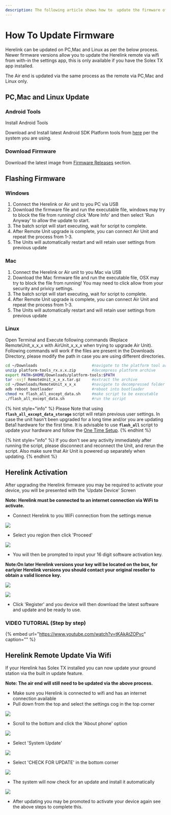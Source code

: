 ```yaml
---
description: The following article shows how to  update the firmware of Herelink Units
---
```


# How To Update Firmware

Herelink can be updated on PC,Mac and Linux as per the below process. Newer firmware versions allow you to update the Herelink remote via wifi from with-in the settings app, this is only available if you have the Solex TX app installed. 

The Air end is updated via the same process as the remote via PC,Mac and Linux only.  

## PC,Mac and Linux Update 

### Android Tools

Install Android Tools

Download and Install latest Android SDK Platform tools from [here](https://developer.android.com/studio/releases/platform-tools) per the system you are using.

### Download Firmware

Download the latest image from [Firmware Releases](firmware-releases.md) section.

## Flashing Firmware

### Windows

1. Connect the Herelink or Air unit to you PC via USB
2. Download the firmware file and run the executable file, windows may try to block the file from running!  click 'More Info' and then select 'Run Anyway' to allow the update to start. 
3. The batch script will start executing, wait for script to complete.
4. After Remote Unit upgrade is complete, you can connect Air Unit and repeat the process from 1-3.
5. The Units will automatically restart and will retain user settings from previous update

### Mac

1. Connect the Herelink or Air unit to you Mac via USB
2. Download the Mac firmware file and run the executable file, OSX may try to block the file from running! You may need to click allow  from your security and privicy settings. 
3. The batch script will start executing, wait for script to complete.
4. After Remote Unit upgrade is complete, you can connect Air Unit and repeat the process from 1-3.
5. The Units will automatically restart and will retain user settings from previous update


### Linux

Open Terminal and Execute following commands \(Replace RemoteUnit\_x\_x\_x with AirUnit\_x\_x\_x when trying to upgrade Air Unit\). Following commands will work if the files are present in the Downloads Directory, please modify the path in case you are using different directories.

```bash
cd ~/Downloads                        #navigate to the platform tool archive
unzip platform-tools_rx.x.x.zip       #decompress platform archive
export PATH=$HOME/Downloads/platform-tools:$PATH
tar -xvjf RemoteUnit_x_x_x.tar.gz     #extract the archive
cd ~/Downloads/RemoteUnit_x_x_x       #navigate to decompressed folder
adb reboot bootloader                 #reboot into bootloader
chmod +x flash_all_except_data.sh     #make script to be executable
./flash_all_except_data.sh            #run the script
```

{% hint style="info" %}
Please Note that using **`flash_all_except_data_storage`** script will retain previous user settings. In case the unit hasn't been upgraded for a long time and/or you are updating Beta1 hardware for the first time. It is advisable to use **`flash_all`** script to update your hardware and follow the [One Time Setup](one-time-setup.md).
{% endhint %}

{% hint style="info" %}
If you don't see any activity immediately after running the script, please disconnect and reconnect the Unit, and rerun the script. Also make sure that Air Unit is powered up separately when updating.
{% endhint %}



## Herelink Activation

After upgrading the Herelink firmware you may be required to activate your device, you will be presented with the 'Update Device' Screen

**Note: Herelink must be connected to an internet connection via WiFi to activate.** 

* Connect Herelink to you WiFi connection from the settings menue


![](../.gitbook/assets/activation1.jpg)


* Select you region then click 'Proceed'


![](../.gitbook/assets/activation3.jpg)

* You will then be prompted to input your 16 digit software activation key. 

**Note:On later Herelink versions your key will be located on the box, for earlyier Herelink versions you should contact your original reseller to obtain a valid licence key.**


![](../.gitbook/assets/activation2.jpg)

![](../.gitbook/assets/activation4.jpg)


* Click 'Register' and you device will then download the latest software and update and be ready to use. 



### VIDEO TUTORIAL \(Step by step\)

{% embed url="https://www.youtube.com/watch?v=tKAkAtZOPvc" caption="" %}



## Herelink Remote Update Via Wifi

If your Herelink has Solex TX installed you can now update your ground station via the built in update feature. 

**Note: The air end will still need to be updated via the above process.** 

* Make sure you Herelink is connected to wifi and has an internet connection available
* Pull down from the top and select the settings cog in the top corner 

![](../.gitbook/assets/settings-1.jpg)

* Scroll to the bottom and click the 'About phone' option

![](../.gitbook/assets/settings.jpg)

* Select 'System Update' 

![](../.gitbook/assets/system-update.jpg)

* Select 'CHECK FOR UPDATE' in the bottom corner 

![](../.gitbook/assets/update.jpg)

* The system will now check for an update and install it automatically

![](../.gitbook/assets/updating.png)

* After updating you may be promoted to activate your device again see the above steps to complete this. 


 

